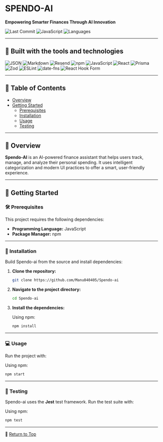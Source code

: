 
# SPENDO-AI

**Empowering Smarter Finances Through AI Innovation**

![Last Commit](https://img.shields.io/badge/last%20commit-June-blue)
![JavaScript](https://img.shields.io/badge/javascript-96.4%25-blue)
![Languages](https://img.shields.io/badge/languages-2-blue)

---

## 🔧 Built with the tools and technologies

![JSON](https://img.shields.io/badge/-JSON-black)
![Markdown](https://img.shields.io/badge/-Markdown-black)
![Resend](https://img.shields.io/badge/-Resend-black)
![npm](https://img.shields.io/badge/-npm-red)
![JavaScript](https://img.shields.io/badge/-JavaScript-yellow)
![React](https://img.shields.io/badge/-React-61DAFB)
![Prisma](https://img.shields.io/badge/-Prisma-2D3748)
![Zod](https://img.shields.io/badge/-Zod-4C51BF)
![ESLint](https://img.shields.io/badge/-ESLint-563D7C)
![date-fns](https://img.shields.io/badge/-datefns-pink)
![React Hook Form](https://img.shields.io/badge/-React%20Hook%20Form-EC407A)

---

## 📑 Table of Contents

- [Overview](#overview)
- [Getting Started](#getting-started)
  - [Prerequisites](#prerequisites)
  - [Installation](#installation)
  - [Usage](#usage)
  - [Testing](#testing)

---

## 📌 Overview

**Spendo-AI** is an AI-powered finance assistant that helps users track, manage, and analyze their personal spending. It uses intelligent categorization and modern UI practices to offer a smart, user-friendly experience.

---

## 🚀 Getting Started

### 🛠 Prerequisites

This project requires the following dependencies:

- **Programming Language:** JavaScript  
- **Package Manager:** npm

---

### 🔧 Installation

Build Spendo-ai from the source and install dependencies:

1. **Clone the repository:**
   ```bash
   git clone https://github.com/Manu040405/Spendo-ai
   ```

2. **Navigate to the project directory:**
   ```bash
   cd Spendo-ai
   ```

3. **Install the dependencies:**

   Using npm:
   ```bash
   npm install
   ```

---

### 💻 Usage

Run the project with:

Using npm:
```bash
npm start
```

---

### 🧪 Testing

Spendo-ai uses the **Jest** test framework. Run the test suite with:

Using npm:
```bash
npm test
```

---

🔼 [Return to Top](#spendo-ai)
